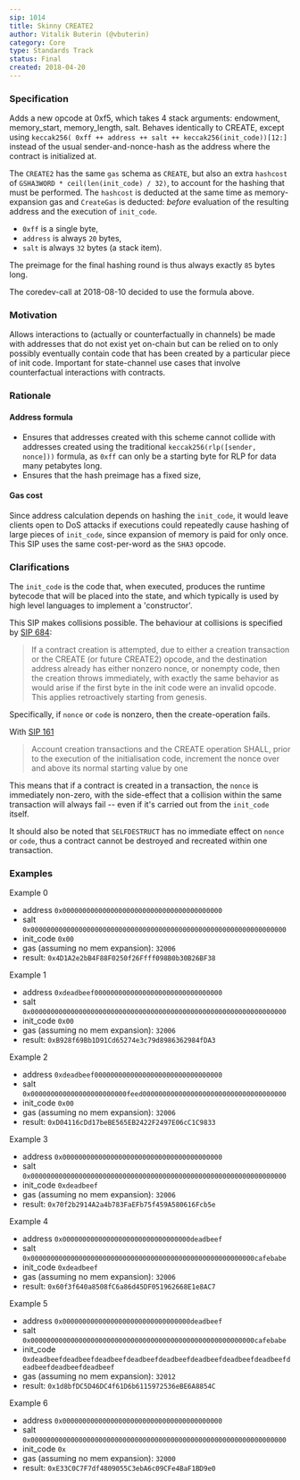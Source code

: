 ```yaml
---
sip: 1014
title: Skinny CREATE2
author: Vitalik Buterin (@vbuterin)
category: Core
type: Standards Track
status: Final
created: 2018-04-20
---
```


### Specification

Adds a new opcode at 0xf5, which takes 4 stack arguments: endowment, memory_start, memory_length, salt. Behaves identically to CREATE, except using `keccak256( 0xff ++ address ++ salt ++ keccak256(init_code))[12:]` instead of the usual sender-and-nonce-hash as the address where the contract is initialized at. 

The `CREATE2` has the same `gas` schema as `CREATE`, but also an extra `hashcost` of `GSHA3WORD * ceil(len(init_code) / 32)`, to account for the hashing that must be performed. The `hashcost` is deducted at the same time as memory-expansion gas and `CreateGas` is deducted: _before_ evaluation of the resulting address and the execution of `init_code`.

- `0xff` is a single byte, 
- `address` is always `20` bytes, 
- `salt` is always `32` bytes (a stack item). 

The preimage for the final hashing round is thus always exactly `85` bytes long.

The coredev-call at 2018-08-10 decided to use the formula above. 


### Motivation

Allows interactions to (actually or counterfactually in channels) be made with addresses that do not exist yet on-chain but can be relied on to only possibly eventually contain code that has been created by a particular piece of init code. Important for state-channel use cases that involve counterfactual interactions with contracts.

### Rationale

#### Address formula

* Ensures that addresses created with this scheme cannot collide with addresses created using the traditional `keccak256(rlp([sender, nonce]))` formula, as `0xff` can only be a starting byte for RLP for data many petabytes long.
* Ensures that the hash preimage has a fixed size,

#### Gas cost

Since address calculation depends on hashing the `init_code`, it would leave clients open to DoS attacks if executions could repeatedly cause hashing of large pieces of `init_code`, since expansion of memory is paid for only once. This SIP uses the same cost-per-word as the `SHA3` opcode. 

### Clarifications

The `init_code` is the code that, when executed, produces the runtime bytecode that will be placed into the state, and which typically is used by high level languages to implement a 'constructor'.

This SIP makes collisions possible. The behaviour at collisions is specified by [SIP 684](https://github.com/susytech/SIPs/issues/684):

> If a contract creation is attempted, due to either a creation transaction or the CREATE (or future CREATE2) opcode, and the destination address already has either nonzero nonce, or nonempty code, then the creation throws immediately, with exactly the same behavior as would arise if the first byte in the init code were an invalid opcode. This applies retroactively starting from genesis.

Specifically, if `nonce` or `code` is nonzero, then the create-operation fails. 

With [SIP 161](https://sips.superstring.ch/SIPS/sip-161) 

> Account creation transactions and the CREATE operation SHALL, prior to the execution of the initialisation code, increment the nonce over and above its normal starting value by one

This means that if a contract is created in a transaction, the `nonce` is immediately non-zero, with the side-effect that a collision within the same transaction will always fail -- even if it's carried out from the `init_code` itself.

It should also be noted that `SELFDESTRUCT` has no immediate effect on `nonce` or `code`, thus a contract cannot be destroyed and recreated within one transaction. 

### Examples

Example 0
* address `0x0000000000000000000000000000000000000000`
* salt `0x0000000000000000000000000000000000000000000000000000000000000000`
* init_code `0x00`
* gas (assuming no mem expansion): `32006`
* result: `0x4D1A2e2bB4F88F0250f26Ffff098B0b30B26BF38`

Example 1
* address `0xdeadbeef00000000000000000000000000000000`
* salt `0x0000000000000000000000000000000000000000000000000000000000000000`
* init_code `0x00`
* gas (assuming no mem expansion): `32006`
* result: `0xB928f69Bb1D91Cd65274e3c79d8986362984fDA3`

Example 2
* address `0xdeadbeef00000000000000000000000000000000`
* salt `0x000000000000000000000000feed000000000000000000000000000000000000`
* init_code `0x00`
* gas (assuming no mem expansion): `32006`
* result: `0xD04116cDd17beBE565EB2422F2497E06cC1C9833`

Example 3
* address `0x0000000000000000000000000000000000000000`
* salt `0x0000000000000000000000000000000000000000000000000000000000000000`
* init_code `0xdeadbeef`
* gas (assuming no mem expansion): `32006`
* result: `0x70f2b2914A2a4b783FaEFb75f459A580616Fcb5e`

Example 4
* address `0x00000000000000000000000000000000deadbeef`
* salt `0x00000000000000000000000000000000000000000000000000000000cafebabe`
* init_code `0xdeadbeef`
* gas (assuming no mem expansion): `32006`
* result: `0x60f3f640a8508fC6a86d45DF051962668E1e8AC7`

Example 5
* address `0x00000000000000000000000000000000deadbeef`
* salt `0x00000000000000000000000000000000000000000000000000000000cafebabe`
* init_code `0xdeadbeefdeadbeefdeadbeefdeadbeefdeadbeefdeadbeefdeadbeefdeadbeefdeadbeefdeadbeefdeadbeef`
* gas (assuming no mem expansion): `32012`
* result: `0x1d8bfDC5D46DC4f61D6b6115972536eBE6A8854C`

Example 6
* address `0x0000000000000000000000000000000000000000`
* salt `0x0000000000000000000000000000000000000000000000000000000000000000`
* init_code `0x`
* gas (assuming no mem expansion): `32000`
* result: `0xE33C0C7F7df4809055C3ebA6c09CFe4BaF1BD9e0`

